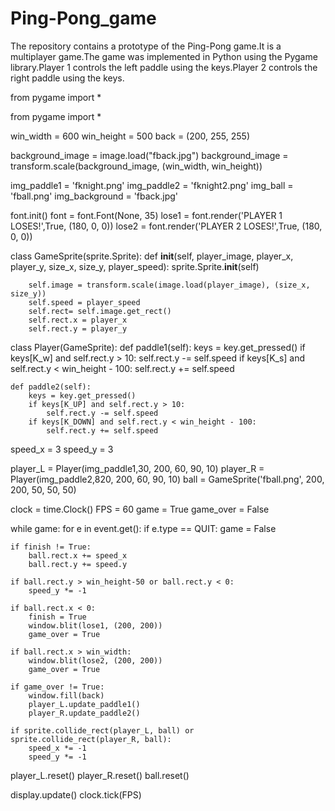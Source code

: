 # Ping-Pong_game
The repository contains a prototype of the Ping-Pong game.It is a multiplayer game.The game was implemented in Python using the Pygame library.Player 1 controls the left paddle using the keys.Player 2 controls the right paddle using the keys.

from pygame import *

from pygame import *

win_width = 600
win_height = 500
back = (200, 255, 255) 

background_image = image.load("fback.jpg")
background_image = transform.scale(background_image, (win_width, win_height))

img_paddle1 = 'fknight.png'
img_paddle2 = 'fknight2.png'
img_ball = 'fball.png'
img_background = 'fback.jpg'

font.init()
font = font.Font(None, 35)
lose1 = font.render('PLAYER 1 LOSES!',True, (180, 0, 0))
lose2 = font.render('PLAYER 2 LOSES!',True, (180, 0, 0))

class GameSprite(sprite.Sprite):
    def __init__(self, player_image, player_x, player_y, size_x, size_y, player_speed):
        sprite.Sprite.__init__(self)

        self.image = transform.scale(image.load(player_image), (size_x, size_y))
        self.speed = player_speed
        self.rect= self.image.get_rect()
        self.rect.x = player_x
        self.rect.y = player_y

class Player(GameSprite):
    def paddle1(self):
        keys = key.get_pressed()
        if keys[K_w] and self.rect.y > 10:
            self.rect.y -= self.speed
        if keys[K_s] and self.rect.y < win_height - 100:
            self.rect.y += self.speed

    def paddle2(self):
        keys = key.get_pressed()
        if keys[K_UP] and self.rect.y > 10:
            self.rect.y -= self.speed
        if keys[K_DOWN] and self.rect.y < win_height - 100:
            self.rect.y += self.speed

speed_x = 3
speed_y = 3

player_L = Player(img_paddle1,30, 200, 60, 90, 10)
player_R = Player(img_paddle2,820, 200, 60, 90, 10)
ball = GameSprite('fball.png', 200, 200, 50, 50, 50)

clock = time.Clock()
FPS = 60
game = True
game_over = False

while game:
    for e in event.get():
        if e.type == QUIT:
            game = False

    if finish != True:
        ball.rect.x += speed_x
        ball.rect.y += speed.y

    if ball.rect.y > win_height-50 or ball.rect.y < 0:
        speed_y *= -1

    if ball.rect.x < 0:
        finish = True
        window.blit(lose1, (200, 200))
        game_over = True

    if ball.rect.x > win_width:
        window.blit(lose2, (200, 200))
        game_over = True

    if game_over != True:
        window.fill(back)
        player_L.update_paddle1()
        player_R.update_paddle2()

    if sprite.collide_rect(player_L, ball) or sprite.collide_rect(player_R, ball):
        speed_x *= -1
        speed_y *= -1
        
player_L.reset()
player_R.reset()
ball.reset()

display.update()
clock.tick(FPS)
    
